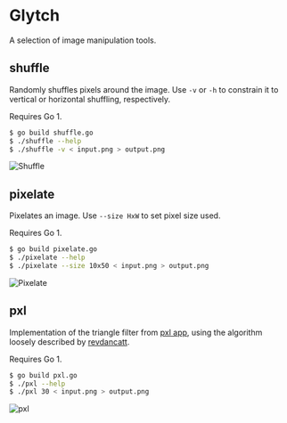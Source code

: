 # Glytch

A selection of image manipulation tools.


## shuffle

Randomly shuffles pixels around the image. Use `-v` or `-h` to constrain it to
vertical or horizontal shuffling, respectively.

Requires Go 1.

``` bash
$ go build shuffle.go
$ ./shuffle --help
$ ./shuffle -v < input.png > output.png
```

![Shuffle](github.com/hawx/glytch/raw/master/examples/shuffle.png)

## pixelate

Pixelates an image. Use `--size HxW` to set pixel size used.

Requires Go 1.

``` bash
$ go build pixelate.go
$ ./pixelate --help
$ ./pixelate --size 10x50 < input.png > output.png
```

![Pixelate](github.com/hawx/glytch/raw/master/examples/pixelate.png)

## pxl

Implementation of the triangle filter from [pxl app][pxlapp], using the
algorithm loosely described by [revdancatt][rev].

Requires Go 1.

``` bash
$ go build pxl.go
$ ./pxl --help
$ ./pxl 30 < input.png > output.png
```

![pxl](github.com/hawx/glytch/raw/master/examples/pxl.png)

[pxlapp]: http://kohlberger.net/apps/pxl
[rev]:    http://revdancatt.com/2012/03/31/the-pxl-effect-with-javascript-and-canvas-and-maths/
[cpng]:   https://github.com/wvanbergen/chunky_png

